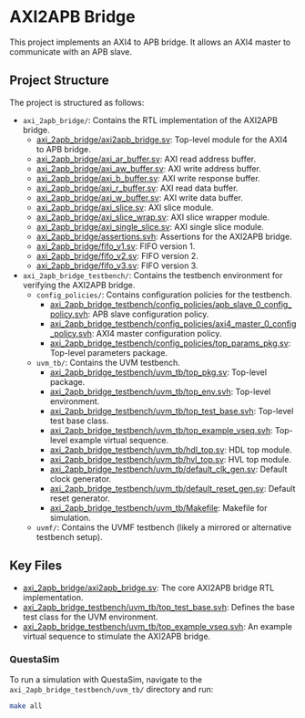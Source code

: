 # AXI2APB Bridge

This project implements an AXI4 to APB bridge. It allows an AXI4 master to communicate with an APB slave.

## Project Structure

The project is structured as follows:

-   `axi_2apb_bridge/`: Contains the RTL implementation of the AXI2APB bridge.
    -   [axi_2apb_bridge/axi2apb_bridge.sv](axi_2apb_bridge/axi2apb_bridge.sv): Top-level module for the AXI4 to APB bridge.
    -   [axi_2apb_bridge/axi_ar_buffer.sv](axi_2apb_bridge/axi_ar_buffer.sv): AXI read address buffer.
    -   [axi_2apb_bridge/axi_aw_buffer.sv](axi_2apb_bridge/axi_aw_buffer.sv): AXI write address buffer.
    -   [axi_2apb_bridge/axi_b_buffer.sv](axi_2apb_bridge/axi_b_buffer.sv): AXI write response buffer.
    -   [axi_2apb_bridge/axi_r_buffer.sv](axi_2apb_bridge/axi_r_buffer.sv): AXI read data buffer.
    -   [axi_2apb_bridge/axi_w_buffer.sv](axi_2apb_bridge/axi_w_buffer.sv): AXI write data buffer.
    -   [axi_2apb_bridge/axi_slice.sv](axi_2apb_bridge/axi_slice.sv): AXI slice module.
    -   [axi_2apb_bridge/axi_slice_wrap.sv](axi_2apb_bridge/axi_slice_wrap.sv): AXI slice wrapper module.
    -   [axi_2apb_bridge/axi_single_slice.sv](axi_2apb_bridge/axi_single_slice.sv): AXI single slice module.
    -   [axi_2apb_bridge/assertions.svh](axi_2apb_bridge/assertions.svh): Assertions for the AXI2APB bridge.
    -   [axi_2apb_bridge/fifo_v1.sv](axi_2apb_bridge/fifo_v1.sv): FIFO version 1.
    -   [axi_2apb_bridge/fifo_v2.sv](axi_2apb_bridge/fifo_v2.sv): FIFO version 2.
    -   [axi_2apb_bridge/fifo_v3.sv](axi_2apb_bridge/fifo_v3.sv): FIFO version 3.
-   `axi_2apb_bridge_testbench/`: Contains the testbench environment for verifying the AXI2APB bridge.
    -   `config_policies/`: Contains configuration policies for the testbench.
        -   [axi_2apb_bridge_testbench/config_policies/apb_slave_0_config_policy.svh](axi_2apb_bridge_testbench/config_policies/apb_slave_0_config_policy.svh): APB slave configuration policy.
        -   [axi_2apb_bridge_testbench/config_policies/axi4_master_0_config_policy.svh](axi_2apb_bridge_testbench/config_policies/axi4_master_0_config_policy.svh): AXI4 master configuration policy.
        -   [axi_2apb_bridge_testbench/config_policies/top_params_pkg.sv](axi_2apb_bridge_testbench/config_policies/top_params_pkg.sv): Top-level parameters package.
    -   `uvm_tb/`: Contains the UVM testbench.
        -   [axi_2apb_bridge_testbench/uvm_tb/top_pkg.sv](axi_2apb_bridge_testbench/uvm_tb/top_pkg.sv): Top-level package.
        -   [axi_2apb_bridge_testbench/uvm_tb/top_env.svh](axi_2apb_bridge_testbench/uvm_tb/top_env.svh): Top-level environment.
        -   [axi_2apb_bridge_testbench/uvm_tb/top_test_base.svh](axi_2apb_bridge_testbench/uvm_tb/top_test_base.svh): Top-level test base class.
        -   [axi_2apb_bridge_testbench/uvm_tb/top_example_vseq.svh](axi_2apb_bridge_testbench/uvm_tb/top_example_vseq.svh): Top-level example virtual sequence.
        -   [axi_2apb_bridge_testbench/uvm_tb/hdl_top.sv](axi_2apb_bridge_testbench/uvm_tb/hdl_top.sv): HDL top module.
        -   [axi_2apb_bridge_testbench/uvm_tb/hvl_top.sv](axi_2apb_bridge_testbench/uvm_tb/hvl_top.sv): HVL top module.
        -   [axi_2apb_bridge_testbench/uvm_tb/default_clk_gen.sv](axi_2apb_bridge_testbench/uvm_tb/default_clk_gen.sv): Default clock generator.
        -   [axi_2apb_bridge_testbench/uvm_tb/default_reset_gen.sv](axi_2apb_bridge_testbench/uvm_tb/default_reset_gen.sv): Default reset generator.
        -   [axi_2apb_bridge_testbench/uvm_tb/Makefile](axi_2apb_bridge_testbench/uvm_tb/Makefile): Makefile for simulation.
    -   `uvmf/`: Contains the UVMF testbench (likely a mirrored or alternative testbench setup).

## Key Files

-   [axi_2apb_bridge/axi2apb_bridge.sv](axi_2apb_bridge/axi2apb_bridge.sv): The core AXI2APB bridge RTL implementation.
-   [axi_2apb_bridge_testbench/uvm_tb/top_test_base.svh](axi_2apb_bridge_testbench/uvm_tb/top_test_base.svh):  Defines the base test class for the UVM environment.
-   [axi_2apb_bridge_testbench/uvm_tb/top_example_vseq.svh](axi_2apb_bridge_testbench/uvm_tb/top_example_vseq.svh): An example virtual sequence to stimulate the AXI2APB bridge.


### QuestaSim

To run a simulation with QuestaSim, navigate to the `axi_2apb_bridge_testbench/uvm_tb/` directory and run:

```bash
make all